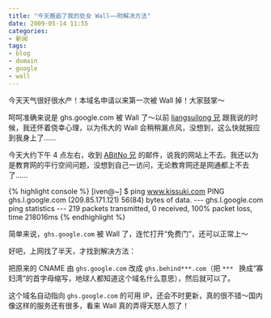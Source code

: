 ```yaml
---
title: "今天邂逅了我的处女 Wall——附解决方法"
date: 2009-05-14 11:55
categories:
- 新闻
tags:
- blog
- domain
- google
- wall
---
```


今天天气很好很水产！本域名申请以来第一次被 Wall 掉！大家鼓掌～

呵呵准确来说是 ghs.google.com 被 Wall 了～以前 [liangsuilong
兄](http://liangsuilong.blogspot.com/)
跟我说的时候，我还怀着侥幸心理，以为伟大的 Wall
会稍稍漏点风，没想到，这么快就报应到我身上了……

今天大约下午 4 点左右，收到 [ABitNo 兄](http://abitno.linpie.com/)
的邮件，说我的网站上不去。我还以为是教育网的平行空间问题，没想到自己一访问，无论教育网还是网通都上不去了……

{% highlight console %}
[iven@~] $ ping www.kissuki.com
PING ghs.l.google.com (209.85.171.121) 56(84) bytes of data.
--- ghs.l.google.com ping statistics ---
219 packets transmitted, 0 received, 100% packet loss, time 218016ms
{% endhighlight %}

简单来说，`ghs.google.com` 被 Wall 了，连忙打开“免费门”，还可以正常上～

好吧，上网找了半天，才找到解决方法：

把原来的 CNAME 由 `ghs.google.com` 改成 `ghs.behind***.com`（把 `***
` 换成“寡妇湾”的首字母缩写，地球人都知道这个域名什么意思），然后就可以了。

这个域名自动指向 `ghs.google.com` 的可用
IP，还会不时更新，真的很不错～国内像这样的服务还有很多，看来 Wall
真的弄得天怒人怨了！

